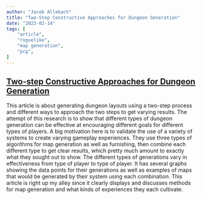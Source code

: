 ```yaml
---
author: "Jacob Allebach"
title: "Two-Step Constructive Approaches for Dungeon Generation"
date: "2023-02-14"
tags: [
    "article",
    "roguelike",
    "map generation",
    "pcg",
]
---
```


## [Two-step Constructive Approaches for Dungeon Generation](https://dl.acm.org/doi/abs/10.1145/3337722.3341847)

This article is about generating dungeon layouts using a two-step process and different ways to approach the two steps to get varying results. The attempt of this research is to show that different types of dungeon generation can be effective at encouraging different goals for different types of players. A big motivation here is to validate the use of a variety of systems to create varying gameplay experiences. They use three types of algorithms for map generation as well as furnishing, then combine each different type to get clear results, which pretty much amount to exactly what they sought out to show. The different types of generations vary in effectiveness from type of player to type of player. It has several graphs showing the data points for their generations as well as examples of maps that would be generated by their system using each combination. This article is right up my alley since it clearly displays and discusses methods for map generation and what kinds of experiences they each cultivate.
